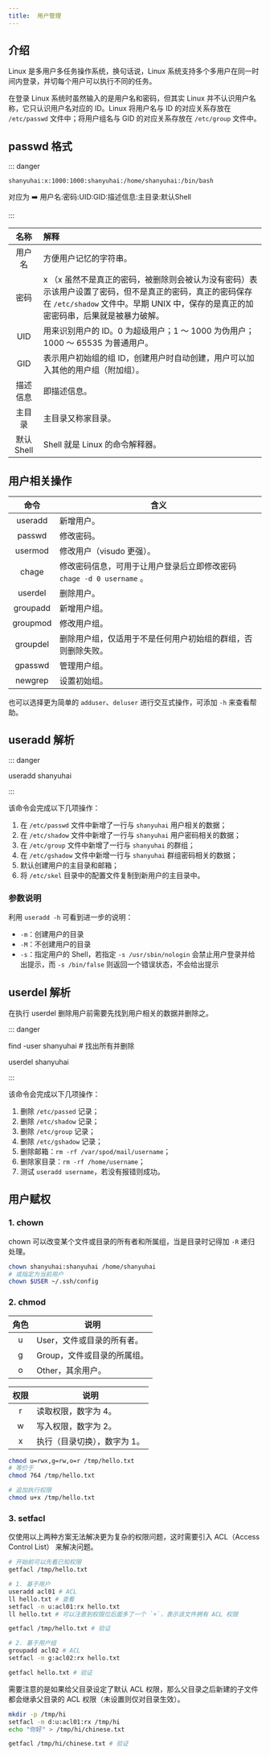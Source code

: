 ```yaml
---
title:  用户管理
---
```


## 介绍

Linux 是多用户多任务操作系统，换句话说，Linux 系统支持多个多用户在同一时间内登录，并切每个用户可以执行不同的任务。

在登录 Linux 系统时虽然输入的是用户名和密码，但其实 Linux 并不认识用户名称，它只认识用户名对应的 ID。Linux 将用户名与 ID 的对应关系存放在 `/etc/passwd` 文件中；将用户组名与 GID 的对应关系存放在 `/etc/group` 文件中。



## passwd 格式

::: danger

`shanyuhai:x:1000:1000:shanyuhai:/home/shanyuhai:/bin/bash`

对应为 :arrow_right: 用户名:密码:UID:GID:描述信息:主目录:默认Shell

:::

|    名称    | 解释                                                         |
| :--------: | :----------------------------------------------------------- |
|   用户名   | 方便用户记忆的字符串。                                       |
|    密码    | x （x 虽然不是真正的密码，被删除则会被认为没有密码）表示该用户设置了密码，但不是真正的密码，真正的密码保存在 `/etc/shadow` 文件中。早期 UNIX 中，保存的是真正的加密密码串，后果就是被暴力破解。 |
|    UID     | 用来识别用户的 ID。0 为超级用户；1 ～ 1000 为伪用户；1000 ～ 65535 为普通用户。 |
|    GID     | 表示用户初始组的组 ID，创建用户时自动创建，用户可以加入其他的用户组（附加组）。 |
|  描述信息  | 即描述信息。                                                 |
|   主目录   | 主目录又称家目录。                                           |
| 默认 Shell | Shell 就是 Linux 的命令解释器。                              |



## 用户相关操作

|   命令   | 含义                                                         |
| :------: | ------------------------------------------------------------ |
| useradd  | 新增用户。                                                   |
|  passwd  | 修改密码。                                                   |
| usermod  | 修改用户（visudo 更强）。                                    |
|  chage   | 修改密码信息，可用于让用户登录后立即修改密码 `chage -d 0 username` 。 |
| userdel  | 删除用户。                                                   |
| groupadd | 新增用户组。                                                 |
| groupmod | 修改用户组。                                                 |
| groupdel | 删除用户组，仅适用于不是任何用户初始组的群组，否则删除失败。 |
| gpasswd  | 管理用户组。                                                 |
| newgrep  | 设置初始组。                                                 |

也可以选择更为简单的 `adduser`、`deluser` 进行交互式操作，可添加 `-h` 来查看帮助。



## useradd 解析

::: danger

useradd shanyuhai

:::

该命令会完成以下几项操作：

1. 在 `/etc/passwd` 文件中新增了一行与 `shanyuhai` 用户相关的数据；
2. 在 `/etc/shadow` 文件中新增了一行与 `shanyuhai` 用户密码相关的数据；
3. 在 `/etc/group` 文件中新增了一行与 `shanyuhai` 的群组；
4. 在 `/etc/gshadow` 文件中新增一行与 `shanyuhai` 群组密码相关的数据； 
5. 默认创建用户的主目录和邮箱；
6. 将 `/etc/skel` 目录中的配置文件复制到新用户的主目录中。

### 参数说明

利用 `useradd -h` 可看到进一步的说明：

+ `-m`：创建用户的目录
+ `-M`：不创建用户的目录
+ `-s`：指定用户的 Shell，若指定 `-s /usr/sbin/nologin` 会禁止用户登录并给出提示，而 `-s /bin/false` 则返回一个错误状态，不会给出提示



## userdel 解析

在执行 userdel 删除用户前需要先找到用户相关的数据并删除之。

::: danger

find -user shanyuhai # 找出所有并删除

userdel shanyuhai

:::

该命令会完成以下几项操作：

1. 删除 `/etc/passed` 记录；
2. 删除 `/etc/shadow` 记录；
3. 删除 `/etc/group` 记录；
4. 删除 `/etc/gshadow` 记录；
5. 删除邮箱：`rm -rf /var/spod/mail/username`；
6. 删除家目录：`rm -rf /home/username`；
7. 测试 `useradd username`，若没有报错则成功。



## 用户赋权

### 1. chown

chown 可以改变某个文件或目录的所有者和所属组，当是目录时记得加 `-R` 递归处理。

```bash
chown shanyuhai:shanyuhai /home/shanyuhai
# 或指定为当前用户
chown $USER ~/.ssh/config
```

### 2. chmod

| 角色 | 说明                        |
| :--: | --------------------------- |
|  u   | User，文件或目录的所有者。  |
|  g   | Group，文件或目录的所属组。 |
|  o   | Other，其余用户。           |

| 权限 | 说明                         |
| :--: | ---------------------------- |
|  r   | 读取权限，数字为 4。         |
|  w   | 写入权限，数字为 2。         |
|  x   | 执行（目录切换），数字为 1。 |

```bash
chmod u=rwx,g=rw,o=r /tmp/hello.txt
# 等价于
chmod 764 /tmp/hello.txt

# 追加执行权限
chmod u+x /tmp/hello.txt
```

### 3. setfacl

仅使用以上两种方案无法解决更为复杂的权限问题，这时需要引入 ACL（Access Control List） 来解决问题。

```bash
# 开始前可以先看已知权限
getfacl /tmp/hello.txt

# 1. 基于用户
useradd acl01 # ACL
ll hello.txt # 查看
setfacl -m u:acl01:rx hello.txt
ll hello.txt # 可以注意到权限位后面多了一个 `+`，表示该文件拥有 ACL 权限

getfacl /tmp/hello.txt # 验证

# 2. 基于用户组
groupadd acl02 # ACL
setfacl -m g:acl02:rx hello.txt

getfacl hello.txt # 验证
```

需要注意的是如果给父目录设定了默认 ACL 权限，那么父目录之后新建的子文件都会继承父目录的 ACL 权限（未设置则仅对目录生效）。

```bash
mkdir -p /tmp/hi
setfacl -m d:u:acl01:rx /tmp/hi
echo "你好" > /tmp/hi/chinese.txt

getfacl /tmp/hi/chinese.txt # 验证
```

